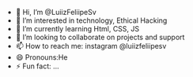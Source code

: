 - 👋 Hi, I’m @LuiizFeliipeSv
- 👀 I’m interested in technology, Ethical Hacking
- 🌱 I’m currently learning Html, CSS, JS
- 💞️ I’m looking to collaborate on projects and support
- 📫 How to reach me: instagram @luiizfeliipesv
- 😄 Pronouns:He
- ⚡ Fun fact: ...

<!---
LuiizFeliipeSv/LuiizFeliipeSv is a ✨ special ✨ repository because its `README.md` (this file) appears on your GitHub profile.
You can click the Preview link to take a look at your changes.
--->
